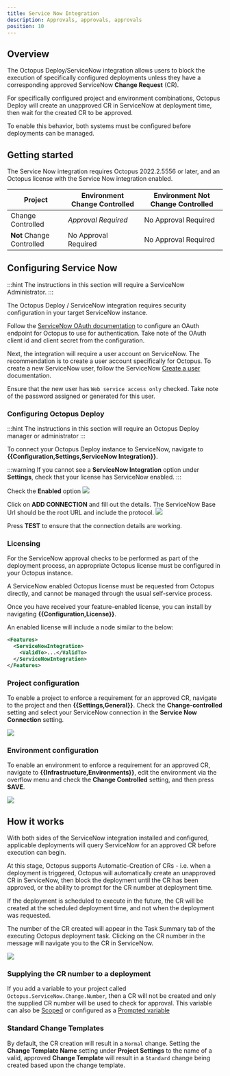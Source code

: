 ```yaml
---
title: Service Now Integration
description: Approvals, approvals, approvals
position: 10
---
```


## Overview

The Octopus Deploy/ServiceNow integration allows users to block the execution of specifically configured deployments unless they have a corresponding approved ServiceNow **Change Request** (CR).

For specifically configured project and environment combinations, Octopus Deploy will create an unapproved CR in ServiceNow at deployment time, then wait for the created CR to be approved.

To enable this behavior, both systems must be configured before deployments can be managed.

## Getting started

The Service Now integration requires Octopus 2022.2.5556 or later, and an Octopus license with the Service Now integration enabled.


| Project | Environment Change Controlled | Environment **Not** Change Controlled| 
| --------|--|-- |
| Change Controlled | _Approval Required_  | No Approval Required | 
| **Not** Change Controlled | No Approval Required | No Approval Required |

## Configuring Service Now

:::hint
The instructions in this section will require a ServiceNow Administrator.
:::

The Octopus Deploy / ServiceNow integration requires security configuration in your target ServiceNow instance. 

Follow the [ServiceNow OAuth documentation](https://docs.servicenow.com/bundle/sandiego-platform-administration/page/administer/security/task/t_SettingUpOAuth.html) to configure an OAuth endpoint for Octopus to use for authentication. Take note of the OAuth client id and client secret from the configuration.

Next, the integration will require a user account on ServiceNow. The recommendation is to create a user account specifically for Octopus.
To create a new ServiceNow user, follow the ServiceNow [Create a user](https://docs.servicenow.com/en-US/bundle/sandiego-platform-administration/page/administer/users-and-groups/task/t_CreateAUser.html) documentation. 

Ensure that the new user has `Web service access only` checked. 
Take note of the password assigned or generated for this user.

### Configuring Octopus Deploy

:::hint
The instructions in this section will require an Octopus Deploy manager or administrator
:::

To connect your Octopus Deploy instance to ServiceNow, navigate to  **{{Configuration,Settings,ServiceNow Integration}}**.

:::warning
If you cannot see a **ServiceNow Integration** option under **Settings**, check that your license has ServiceNow enabled. 
:::

Check the **Enabled** option
![](images/servicenow-connections-1.png)

Click on **ADD CONNECTION** and fill out the details.
The ServiceNow Base Url should be the root URL and include the protocol. 
![](images/servicenow-connections-2.png)

Press **TEST** to ensure that the connection details are working.

### Licensing

For the ServiceNow approval checks to be performed as part of the deployment process, an appropriate Octopus license must be configured in your Octopus instance.

A ServiceNow enabled Octopus license must be requested from Octopus directly, and cannot be managed through the usual self-service process.

Once you have received your feature-enabled license, you can install by navigating **{{Configuration,License}}**. 

An enabled license will include a node similar to the below:

```xml
<Features>
  <ServiceNowIntegration>
    <ValidTo>...</ValidTo>
  </ServiceNowIntegration>
</Features>
```

### Project configuration

To enable a project to enforce a requirement for an approved CR, navigate to the project and then **{{Settings,General}}**.
Check the **Change-controlled** setting and select your ServiceNow connection in the **Service Now Connection** setting.

![](images/servicenow-project-settings.png)

### Environment configuration

To enable an environment to enforce a requirement for an approved CR, navigate to **{{Infrastructure,Environments}}**, edit the environment via the overflow menu and check the **Change Controlled** setting, and then press **SAVE**.

![](images/servicenow-environment-settings.png)


## How it works

With both sides of the ServiceNow integration installed and configured, applicable deployments will query ServiceNow for an approved CR before execution can begin.

At this stage, Octopus supports Automatic-Creation of CRs - i.e. when a deployment is triggered, Octopus will automatically create an unapproved CR in ServiceNow, then block the deployment until the CR has been approved, or the ability to prompt for the CR number at deployment time.

If the deployment is scheduled to execute in the future, the CR will be created at the scheduled deployment time, and not when the deployment was requested.

The number of the CR created will appear in the Task Summary tab of the executing Octopus deployment task. Clicking on the CR number in the message will navigate you to the CR in ServiceNow.

![](images/servicenow-pending-cr-task-message.png)


### Supplying the CR number to a deployment

If you add a variable to your project called `Octopus.ServiceNow.Change.Number`, then a CR will not be created and only the supplied CR number will be used to check for approval. This variable can also be [Scoped](/docs/projects/variables.md#scoping-variables) or configured as a [Prompted variable](/docs/projects/variables/prompted-variables.md) 

### Standard Change Templates
By default, the CR creation will result in a `Normal` change. Setting the **Change Template Name** setting under **Project Settings** to the name of a valid, approved **Change Template** will result in a `Standard` change being created based upon the change template.

